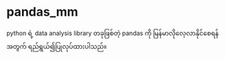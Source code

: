 # pandas_mm
python ရဲ့ data analysis library တခုဖြစ်တဲ့ pandas ကို မြန်မာလိုလေ့လာနိုင်စေရန်အတွက် ရည်ရွယ်၍ပြုလုပ်ထားပါသည်။
